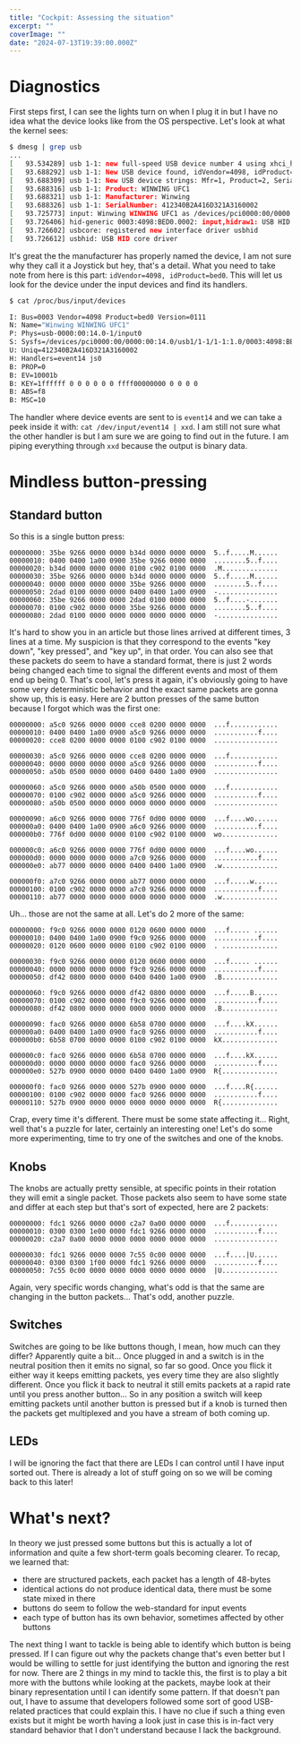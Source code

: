 ```yaml
---
title: "Cockpit: Assessing the situation"
excerpt: ""
coverImage: ""
date: "2024-07-13T19:39:00.000Z"
---
```


# Diagnostics

First steps first, I can see the lights turn on when I plug it in but I have no idea what the device looks like from the OS perspective. Let's look at what the kernel sees:

```bash
$ dmesg | grep usb
...
[   93.534289] usb 1-1: new full-speed USB device number 4 using xhci_hcd
[   93.688292] usb 1-1: New USB device found, idVendor=4098, idProduct=bed0, bcdDevice= 1.05
[   93.688309] usb 1-1: New USB device strings: Mfr=1, Product=2, SerialNumber=3
[   93.688316] usb 1-1: Product: WINWING UFC1
[   93.688321] usb 1-1: Manufacturer: Winwing
[   93.688326] usb 1-1: SerialNumber: 412340B2A416D321A3160002
[   93.725773] input: Winwing WINWING UFC1 as /devices/pci0000:00/0000:00:14.0/usb1/1-1/1-1:1.0/0003:4098:BED0.0002/input/input16
[   93.726406] hid-generic 0003:4098:BED0.0002: input,hidraw1: USB HID v1.11 Joystick [Winwing WINWING UFC1] on usb-0000:00:14.0-1/input0
[   93.726602] usbcore: registered new interface driver usbhid
[   93.726612] usbhid: USB HID core driver
```

It's great the the manufacturer has properly named the device, I am not sure why they call it a Joystick but hey, that's a detail. What you need to take note from here is this part: `idVendor=4098, idProduct=bed0`. This will let us look for the device under the input devices and find its handlers.


```bash
$ cat /proc/bus/input/devices

I: Bus=0003 Vendor=4098 Product=bed0 Version=0111
N: Name="Winwing WINWING UFC1"
P: Phys=usb-0000:00:14.0-1/input0
S: Sysfs=/devices/pci0000:00/0000:00:14.0/usb1/1-1/1-1:1.0/0003:4098:BED0.0002/input/input16
U: Uniq=412340B2A416D321A3160002
H: Handlers=event14 js0
B: PROP=0
B: EV=10001b
B: KEY=1ffffff 0 0 0 0 0 0 ffff00000000 0 0 0 0
B: ABS=f8
B: MSC=10
```

The handler where device events are sent to is `event14` and we can take a peek inside it with: `cat /dev/input/event14 | xxd`. I am still not sure what the other handler is but I am sure we are going to find out in the future. I am piping everything through `xxd` because the output is binary data.

# Mindless button-pressing

## Standard button
So this is a single button press:

```
00000000: 35be 9266 0000 0000 b34d 0000 0000 0000  5..f.....M......
00000010: 0400 0400 1a00 0900 35be 9266 0000 0000  ........5..f....
00000020: b34d 0000 0000 0000 0100 c902 0100 0000  .M..............
00000030: 35be 9266 0000 0000 b34d 0000 0000 0000  5..f.....M......
00000040: 0000 0000 0000 0000 35be 9266 0000 0000  ........5..f....
00000050: 2dad 0100 0000 0000 0400 0400 1a00 0900  -...............
00000060: 35be 9266 0000 0000 2dad 0100 0000 0000  5..f....-.......
00000070: 0100 c902 0000 0000 35be 9266 0000 0000  ........5..f....
00000080: 2dad 0100 0000 0000 0000 0000 0000 0000  -...............
```

It's hard to show you in an article but those lines arrived at different times, 3 lines at a time. My suspicion is that they correspond to the events "key down", "key pressed", and "key up", in that order. You can also see that these packets do seem to have a standard format, there is just 2 words being changed each time to signal the different events and most of them end up being 0. That's cool, let's press it again, it's obviously going to have some very deterministic behavior and the exact same packets are gonna show up, this is easy. Here are 2 button presses of the same button because I forgot which was the first one:

```
00000000: a5c0 9266 0000 0000 cce8 0200 0000 0000  ...f............
00000010: 0400 0400 1a00 0900 a5c0 9266 0000 0000  ...........f....
00000020: cce8 0200 0000 0000 0100 c902 0100 0000  ................

00000030: a5c0 9266 0000 0000 cce8 0200 0000 0000  ...f............
00000040: 0000 0000 0000 0000 a5c0 9266 0000 0000  ...........f....
00000050: a50b 0500 0000 0000 0400 0400 1a00 0900  ................

00000060: a5c0 9266 0000 0000 a50b 0500 0000 0000  ...f............
00000070: 0100 c902 0000 0000 a5c0 9266 0000 0000  ...........f....
00000080: a50b 0500 0000 0000 0000 0000 0000 0000  ................

00000090: a6c0 9266 0000 0000 776f 0d00 0000 0000  ...f....wo......
000000a0: 0400 0400 1a00 0900 a6c0 9266 0000 0000  ...........f....
000000b0: 776f 0d00 0000 0000 0100 c902 0100 0000  wo..............

000000c0: a6c0 9266 0000 0000 776f 0d00 0000 0000  ...f....wo......
000000d0: 0000 0000 0000 0000 a7c0 9266 0000 0000  ...........f....
000000e0: ab77 0000 0000 0000 0400 0400 1a00 0900  .w..............

000000f0: a7c0 9266 0000 0000 ab77 0000 0000 0000  ...f.....w......
00000100: 0100 c902 0000 0000 a7c0 9266 0000 0000  ...........f....
00000110: ab77 0000 0000 0000 0000 0000 0000 0000  .w..............
```

Uh... those are not the same at all. Let's do 2 more of the same:

```
00000000: f9c0 9266 0000 0000 0120 0600 0000 0000  ...f..... ......
00000010: 0400 0400 1a00 0900 f9c0 9266 0000 0000  ...........f....
00000020: 0120 0600 0000 0000 0100 c902 0100 0000  . ..............

00000030: f9c0 9266 0000 0000 0120 0600 0000 0000  ...f..... ......
00000040: 0000 0000 0000 0000 f9c0 9266 0000 0000  ...........f....
00000050: df42 0800 0000 0000 0400 0400 1a00 0900  .B..............

00000060: f9c0 9266 0000 0000 df42 0800 0000 0000  ...f.....B......
00000070: 0100 c902 0000 0000 f9c0 9266 0000 0000  ...........f....
00000080: df42 0800 0000 0000 0000 0000 0000 0000  .B..............

00000090: fac0 9266 0000 0000 6b58 0700 0000 0000  ...f....kX......
000000a0: 0400 0400 1a00 0900 fac0 9266 0000 0000  ...........f....
000000b0: 6b58 0700 0000 0000 0100 c902 0100 0000  kX..............

000000c0: fac0 9266 0000 0000 6b58 0700 0000 0000  ...f....kX......
000000d0: 0000 0000 0000 0000 fac0 9266 0000 0000  ...........f....
000000e0: 527b 0900 0000 0000 0400 0400 1a00 0900  R{..............

000000f0: fac0 9266 0000 0000 527b 0900 0000 0000  ...f....R{......
00000100: 0100 c902 0000 0000 fac0 9266 0000 0000  ...........f....
00000110: 527b 0900 0000 0000 0000 0000 0000 0000  R{..............
```

Crap, every time it's different. There must be some state affecting it... Right, well that's a puzzle for later, certainly an interesting one! Let's do some more experimenting, time to try one of the switches and one of the knobs.

## Knobs

The knobs are actually pretty sensible, at specific points in their rotation they will emit a single packet. Those packets also seem to have some state and differ at each step but that's sort of expected, here are 2 packets:

```
00000000: fdc1 9266 0000 0000 c2a7 0a00 0000 0000  ...f............
00000010: 0300 0300 1e00 0000 fdc1 9266 0000 0000  ...........f....
00000020: c2a7 0a00 0000 0000 0000 0000 0000 0000  ................

00000030: fdc1 9266 0000 0000 7c55 0c00 0000 0000  ...f....|U......
00000040: 0300 0300 1f00 0000 fdc1 9266 0000 0000  ...........f....
00000050: 7c55 0c00 0000 0000 0000 0000 0000 0000  |U..............
```

Again, very specific words changing, what's odd is that the same are changing in the button packets... That's odd, another puzzle.

## Switches

Switches are going to be like buttons though, I mean, how much can they differ? Apparently quite a bit... Once plugged in and a switch is in the neutral position then it emits no signal, so far so good. Once you flick it either way it keeps emitting packets, yes every time they are also slightly different. Once you flick it back to neutral it still emits packets at a rapid rate until you press another button... So in any position a switch will keep emitting packets until another button is pressed but if a knob is turned then the packets get multiplexed and you have a stream of both coming up.

## LEDs

I will be ignoring the fact that there are LEDs I can control until I have input sorted out. There is already a lot of stuff going on so we will be coming back to this later!

# What's next?

In theory we just pressed some buttons but this is actually a lot of information and quite a few short-term goals becoming clearer. To recap, we learned that:

- there are structured packets, each packet has a length of 48-bytes
- identical actions do not produce identical data, there must be some state mixed in there
- buttons do seem to follow the web-standard for input events
- each type of button has its own behavior, sometimes affected by other buttons

The next thing I want to tackle is being able to identify which button is being pressed. If I can figure out why the packets change that's even better but I would be willing to settle for just identifying the button and ignoring the rest for now. There are 2 things in my mind to tackle this, the first is to play a bit more with the buttons while looking at the packets, maybe look at their binary representation until I can identify some pattern. If that doesn't pan out, I have to assume that developers followed some sort of good USB-related practices that could explain this. I have no clue if such a thing even exists but it might be worth having a look just in case this is in-fact very standard behavior that I don't understand because I lack the background.
